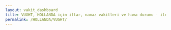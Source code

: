 ```yaml
---
layout: vakit_dashboard
title: VUGHT, HOLLANDA için iftar, namaz vakitleri ve hava durumu - ilçe/eyalet seç
permalink: /HOLLANDA/VUGHT/
---
```


<script type="text/javascript">
  var GLOBAL_COUNTRY = 'HOLLANDA';
  var GLOBAL_CITY = 'VUGHT';
  var GLOBAL_STATE = '';
  var lat = 72;
  var lon = 21;
</script>
